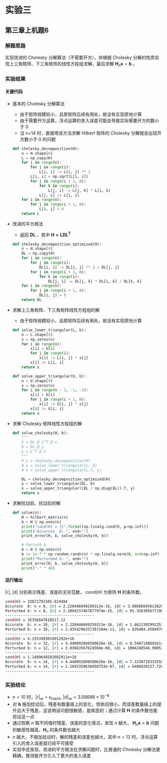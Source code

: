 # 实验三

## 第三章上机题6

### 解题思路

实现改进的 Cholesky 分解算法（不需要开方），并根据 Cholesky 分解的性质实现上三角矩阵、下三角矩阵的线性方程组求解，最后求解 $\mathbf{H}_{n}\mathbf{x} = \mathbf{b}$ 。

### 实验结果

#### 关键代码

+ 基本的 Cholesky 分解算法

  + 由于矩阵规模较小，且原矩阵后续有用处，故没有实现原地计算
  + 由于需要开方运算，浮点运算的舍入误差可能会导致实际需要开方的数小于 0
  + 当 n=14 时，直接用该方法求解 Hilbert 矩阵的 Cholesky 分解就会出现开方数小于 0 的问题

  ```python
  def cholesky_decomposition(H):
      n = H.shape[0]
      L = np.copy(H)
      for i in range(n):
          for j in range(i):
              L[i, i] -= L[i, j] ** 2
          L[i, i] = np.sqrt(L[i, i])
          for j in range(i + 1, n):
              for k in range(i):
                  L[j, i] -= L[j, k] * L[i, k]
              L[j, i] /= L[i, i]
      for i in range(n):
          for j in range(i + 1, n):
              L[i, j] = 0
      return L
  ```

+ 改进的平方根法

  + 返回 $\mathbf{DL}$ ，其中 $\mathbf{H = LDL^T}$

  ```python
  def cholesky_decomposition_optimized(H):
      n = H.shape[0]
      DL = np.copy(H)
      for i in range(n):
          for j in range(i):
              DL[i, i] -= DL[i, j] ** 2 / DL[j, j]
          for j in range(i + 1, n):
              for k in range(i):
                  DL[j, i] -= DL[j, k] * DL[i, k] / DL[k, k]
      for i in range(n):
          for j in range(i + 1, n):
              DL[i, j] = 0
      return DL
  ```

+ 求解上三角矩阵、下三角矩阵线性方程组的解

  + 由于矩阵规模较小，且原矩阵后续有用处，故没有实现原地计算

  ```python
  def solve_lower_triangular(L, b):
      n = L.shape[0]
      x = np.zeros(n)
      for i in range(n):
          x[i] = b[i]
          for j in range(i):
              x[i] -= L[i, j] * x[j]
          x[i] /= L[i, i]
      return x
  
  def solve_upper_triangular(U, b):
      n = U.shape[0]
      x = np.zeros(n)
      for i in range(n - 1, -1, -1):
          x[i] = b[i]
          for j in range(i + 1, n):
              x[i] -= U[i, j] * x[j]
          x[i] /= U[i, i]
      return x
  ```

+ 求解 Cholesky 矩阵线性方程组的解

  ```python
  def solve_cholesky(H, b):
      """
      b = DL @ L^T @ x
      b = DL @ y
      y = L^T @ x
      """
      # L = cholesky_decomposition(H)
      # y = solve_lower_triangular(L, b)
      # x = solve_upper_triangular(L.T, y)
  
      DL = cholesky_decomposition_optimized(H)
      y = solve_lower_triangular(DL, b)
      x = solve_upper_triangular((DL / np.diag(DL)).T, y)
      return x
  ```

+ 求解扰动前、扰动后的解

  ```python
  def solve(n):
      H = hilbert_matrix(n)
      b = H @ np.ones(n)
      print("cond(H) = {}".format(np.linalg.cond(H, p=np.inf)))
      print("Accurate  b: ", end="")
      print_error(H, b, solve_cholesky(H, b))
  
      # Perturb b
      b = H @ np.ones(n)
      b += 1e-7 * np.random.randn(n) * np.linalg.norm(b, ord=np.inf)
      print("Perturbed b: ", end="")
      print_error(H, b, solve_cholesky(H, b))
      print("-" * 40)
  ```

#### 运行输出

|r|, |d| 分别表示残差、误差的无穷范数， cond(H) 为矩阵 $\mathbf{H}$ 的条件数。

```bash
cond(H) = 33872792385.924484
Accurate  b: n = 8, |r| = 2.220446049250313e-16, |d| = 3.0868604561362645e-08
Perturbed b: n = 8, |r| = 2.1094237467877974e-15, |d| = 91.35630567719005
----------------------------------------
cond(H) = 35356847610517.12
Accurate  b: n = 10, |r| = 2.220446049250313e-16, |d| = 1.4621392992353321e-05
Perturbed b: n = 10, |r| = 2.4354296357387284e-11, |d| = 826404.4584978868
----------------------------------------
cond(H) = 4.255399301891292e+16
Accurate  b: n = 12, |r| = 4.440892098500626e-16, |d| = 0.5487188691614726
Perturbed b: n = 12, |r| = 3.03663567624568e-08, |d| = 1004248548.9005389
----------------------------------------
cond(H) = 1.1489640282002911e+18
Accurate  b: n = 14, |r| = 4.440892098500626e-16, |d| = 7.333871933355823
Perturbed b: n = 14, |r| = 1.1692359636050753e-07, |d| = 6486920157.726316
----------------------------------------
```

### 实验结论

+ $n=10$ 时，$|r|_{\infty} = \epsilon_\text{mach},\ |d|_{\infty} = 3.08686 \times 10^{-8}$
+ 对 $\mathbf{b}$ 施加扰动后，残差有数量级上的变化，但依旧很小，而误差数量级上的提升远大于残差，这说明该问题很敏感，是病态的；通过计算 $\mathbf{H}$ 的条件数也能验证这一点
+ 通过观察 $n$ 取不同值时残差、误差的变化情况，发现 $n$ 越大， $\mathbf{H}_n\mathbf{x}=\mathbf{b}$ 问题的敏感性越高，$\mathbf{H}_n$ 的条件数也越大
+ $n$ 越大，不施加扰动时，解的残差和误差也越大，其中 $n=12$ 时，浮点运算引入的舍入误差就已经不可接受
+ 实验中还发现，改进的平方根法在求解问题时，比普通的 Cholesky 分解法更精确，推测是开方引入了更大的舍入误差
